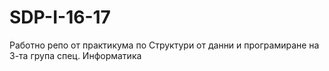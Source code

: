# SDP-I-16-17
Работно репо от практикума по Структури от данни и програмиране на 3-та група спец. Информатика
